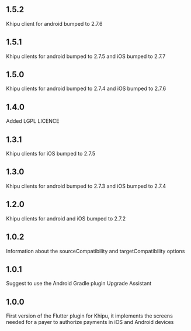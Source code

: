 ## 1.5.2

Khipu client for android bumped to 2.7.6

## 1.5.1

Khipu clients for android bumped to 2.7.5 and iOS bumped to 2.7.7

## 1.5.0

Khipu clients for android bumped to 2.7.4 and iOS bumped to 2.7.6

## 1.4.0

Added LGPL LICENCE

## 1.3.1

Khipu clients for iOS bumped to 2.7.5

## 1.3.0

Khipu clients for android bumped to 2.7.3 and iOS bumped to 2.7.4

## 1.2.0

Khipu clients for android and iOS bumped to 2.7.2

## 1.0.2

Information about the sourceCompatibility and targetCompatibility options

## 1.0.1

Suggest to use the Android Gradle plugin Upgrade Assistant

## 1.0.0

First version of the Flutter plugin for Khipu, it implements the screens needed for a payer to authorize payments in iOS and Android devices
